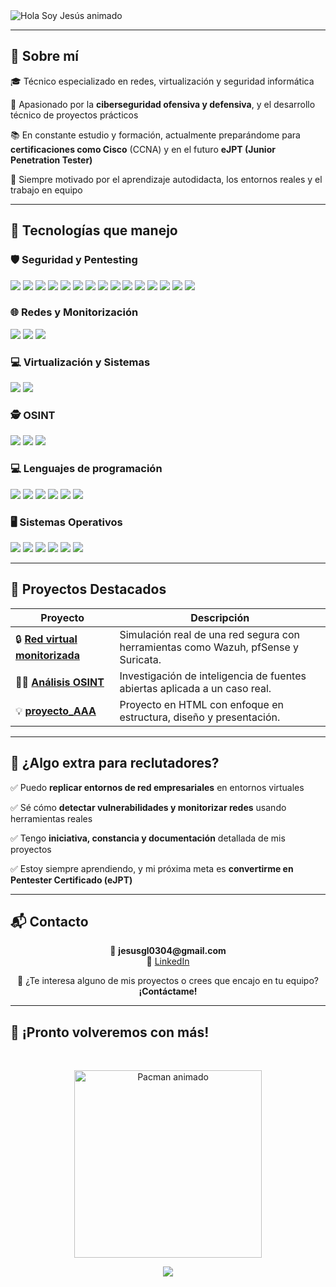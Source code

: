 <img src="https://readme-typing-svg.herokuapp.com/?font=Fira+Code&size=40&pause=100&color=FF0000,00FF00,0000FF,FF00FF,00FFFF&repeat=true&center=true&lines=Hola+Soy+Jesús+👋" alt="Hola Soy Jesús animado" />

---

## 🧠 Sobre mí

🎓 Técnico especializado en redes, virtualización y seguridad informática 

🔐 Apasionado por la **ciberseguridad ofensiva y defensiva**, y el desarrollo técnico de proyectos prácticos 

📚 En constante estudio y formación, actualmente preparándome para **certificaciones como Cisco** (CCNA) y en el futuro **eJPT (Junior Penetration Tester)**

🚀 Siempre motivado por el aprendizaje autodidacta, los entornos reales y el trabajo en equipo

---

## 🚀 Tecnologías que manejo

### 🛡️ Seguridad y Pentesting
<p align="left">
  <img src="https://img.shields.io/badge/Nmap-2C3539?style=for-the-badge&logo=gnubash&logoColor=white"/>
  <img src="https://img.shields.io/badge/Netdiscover-778899?style=for-the-badge&logo=gnu&logoColor=white"/>
  <img src="https://img.shields.io/badge/Enum4linux-005f73?style=for-the-badge&logo=linux&logoColor=white"/>
  <img src="https://img.shields.io/badge/Metasploit-1E90FF?style=for-the-badge&logo=metasploit&logoColor=white"/>
  <img src="https://img.shields.io/badge/Searchsploit-8B0000?style=for-the-badge&logo=gnuprivacyguard&logoColor=white"/>
  <img src="https://img.shields.io/badge/Vulscan-FF0000?style=for-the-badge&logo=archlinux&logoColor=white"/>
  <img src="https://img.shields.io/badge/Nessus-004880?style=for-the-badge&logo=tenable&logoColor=white"/>
  <img src="https://img.shields.io/badge/HackTricks-000000?style=for-the-badge&logo=hackthebox&logoColor=white"/>
  <img src="https://img.shields.io/badge/CXSecurity-4B0082?style=for-the-badge&logo=protonmail&logoColor=white"/>
  <img src="https://img.shields.io/badge/Exploit--DB-FFA500?style=for-the-badge&logo=exploit&logoColor=white"/>
  <img src="https://img.shields.io/badge/RevShells-282C34?style=for-the-badge&logo=gnu-bash&logoColor=white"/>
  <img src="https://img.shields.io/badge/Ettercap-228B22?style=for-the-badge&logo=gnubash&logoColor=white"/>
  <img src="https://img.shields.io/badge/SecLists-000000?style=for-the-badge&logo=github&logoColor=white"/>
  <img src="https://img.shields.io/badge/Hydra-006400?style=for-the-badge&logo=archlinux&logoColor=white"/>
  <img src="https://img.shields.io/badge/John%20The%20Ripper-4B0082?style=for-the-badge&logo=kalilinux&logoColor=white"/>
</p>

### 🌐 Redes y Monitorización
<p align="left">
  <img src="https://img.shields.io/badge/Wazuh-2E2E2E?style=for-the-badge&logo=wazuh&logoColor=white"/>
  <img src="https://img.shields.io/badge/PfSense-5865F2?style=for-the-badge&logo=pfsense&logoColor=white"/>
  <img src="https://img.shields.io/badge/Suricata-DD4B39?style=for-the-badge&logo=suricata&logoColor=white"/>
</p>

### 💻 Virtualización y Sistemas
<p align="left">
  <img src="https://img.shields.io/badge/VMware-0071C5?style=for-the-badge&logo=vmware&logoColor=white"/>
  <img src="https://img.shields.io/badge/VirtualBox-183A61?style=for-the-badge&logo=virtualbox&logoColor=white"/>
</p>

### 🕵️ OSINT
<p align="left">
  <img src="https://img.shields.io/badge/Shodan-FF2B2B?style=for-the-badge&logo=shodan&logoColor=white"/>
  <img src="https://img.shields.io/badge/Yandex-FFCC00?style=for-the-badge&logo=yandex&logoColor=black"/>
  <img src="https://img.shields.io/badge/Trace_Labs-0078D7?style=for-the-badge&logo=windows&logoColor=white"/>
</p>

### 💻 Lenguajes de programación
<p align="left">
  <img src="https://img.shields.io/badge/Bash-4EAA25?style=for-the-badge&logo=gnubash&logoColor=white"/>
  <img src="https://img.shields.io/badge/SQL-4479A1?style=for-the-badge&logo=mysql&logoColor=white"/>
  <img src="https://img.shields.io/badge/HTML5-E34F26?style=for-the-badge&logo=html5&logoColor=white"/>
  <img src="https://img.shields.io/badge/CSS3-1572B6?style=for-the-badge&logo=css3&logoColor=white"/>
  <img src="https://img.shields.io/badge/JavaScript-F7DF1E?style=for-the-badge&logo=javascript&logoColor=black"/>
  <img src="https://img.shields.io/badge/PHP-777BB4?style=for-the-badge&logo=php&logoColor=white"/>
</p>

### 🖥️ Sistemas Operativos
<p align="left">
  <img src="https://img.shields.io/badge/Ubuntu-E95420?style=for-the-badge&logo=ubuntu&logoColor=white"/>
  <img src="https://img.shields.io/badge/Kali_Linux-557C94?style=for-the-badge&logo=kalilinux&logoColor=white"/>
  <img src="https://img.shields.io/badge/Windows_10-0078D6?style=for-the-badge&logo=windows&logoColor=white"/>
  <img src="https://img.shields.io/badge/Windows_11-0A84FF?style=for-the-badge&logo=windows11&logoColor=white"/>
  <img src="https://img.shields.io/badge/Windows_Server_2025-0078D6?style=for-the-badge&logo=windows&logoColor=white"/>
  <img src="https://img.shields.io/badge/Ubuntu_Server-E95420?style=for-the-badge&logo=ubuntu&logoColor=white"/>
</p>

---

## 🌟 Proyectos Destacados

| Proyecto | Descripción |
|---------|-------------|
| 🔒 [**Red virtual monitorizada**](https://github.com/JesusGL04/Red_virtual_monitorizada) | Simulación real de una red segura con herramientas como Wazuh, pfSense y Suricata. | 
| 🕵️‍♂️ [**Análisis OSINT**](https://github.com/JesusGL04/Analisis_OSINT) | Investigación de inteligencia de fuentes abiertas aplicada a un caso real. | 
| 💡 [**proyecto_AAA**](https://github.com/JesusGL04/proyecto_AAA) | Proyecto en HTML con enfoque en estructura, diseño y presentación. | 

---

## 🎁 ¿Algo extra para reclutadores?

✅ Puedo **replicar entornos de red empresariales** en entornos virtuales  

✅ Sé cómo **detectar vulnerabilidades y monitorizar redes** usando herramientas reales  

✅ Tengo **iniciativa, constancia y documentación** detallada de mis proyectos  

✅ Estoy siempre aprendiendo, y mi próxima meta es **convertirme en Pentester Certificado (eJPT)**

---

## 📬 Contacto

<p align="center">
  📧 <strong>jesusgl0304@gmail.com</strong><br>
  💼 <a href="https://www.linkedin.com/in/jesus-gonzalez-lopez-1251482b9/" target="_blank">LinkedIn</a>  
</p>

<p align="center">
  📩 ¿Te interesa alguno de mis proyectos o crees que encajo en tu equipo? <strong>¡Contáctame!</strong>
</p>

---

## 👾 ¡Pronto volveremos con más!
<br>
<p align="center">
  <img src="https://media.giphy.com/media/IThjAlJnD9WNO/giphy.gif" alt="Pacman animado" width="300"/>
</p>

<p align="center">
  <img src="https://capsule-render.vercel.app/api?type=waving&color=gradient&height=100&section=footer"/>
</p>
